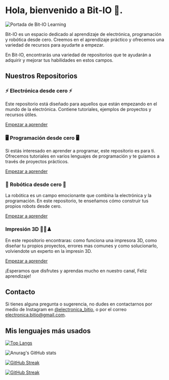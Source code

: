 
# Hola, bienvenido a Bit-IO 👋.

![Portada de Bit-IO Learning](/img/BitIO.jpg)

Bit-IO es un espacio dedicado al aprendizaje de electrónica, programación y robótica desde cero. Creemos en el aprendizaje práctico y ofrecemos una variedad de recursos para ayudarte a empezar. 

En Bit-IO, encontrarás una variedad de repositorios que te ayudarán a adquirir y mejorar tus habilidades en estos campos.


## Nuestros Repositorios


### ⚡ Electrónica desde cero ⚡

Este repositorio está diseñado para aquellos que están empezando en el mundo de la electrónica. Contiene tutoriales, ejemplos de proyectos y recursos útiles.

<a href="https://github.com/Bit-IO/Aprende_electronica_desde_0" >Empezar a aprender</a>

### 🖥️ Programación desde cero 🖥️

Si estás interesado en aprender a programar, este repositorio es para ti. Ofrecemos tutoriales en varios lenguajes de programación y te guiamos a través de proyectos prácticos.

<a href="https://github.com/Bit-IO/Aprende_programacion_desde_0" >Empezar a aprender</a>

### 🤖 Robótica desde cero 🤖

La robótica es un campo emocionante que combina la electrónica y la programación. En este repositorio, te enseñamos cómo construir tus propios robots desde cero.

<a href="https://github.com/Bit-IO/Aprende_robotica_desde_0" >Empezar a aprender</a>

### Impresión 3D 🎲🧩♟ 

En este repositorio encontraras: como funciona una impresora 3D, como diseñar tu propios proyectos, errores mas comunes y como solucionarlo, volviendote un experto en la impresin 3D.

<a href="https://github.com/Bit/Impresoras_3D_desde_0" >Empezar a aprender</a>

¡Esperamos que disfrutes y aprendas mucho en nuestro canal, Feliz aprendizaje!

## Contacto

Si tienes alguna pregunta o sugerencia, no dudes en contactarnos por medio de Instagram en <a href="https://www.instagram.com/electronica_bitio/" >@electronica_bitio</a>, o por el correo electronica.bitio@gmail.com.


## Mis lenguajes más usados
[![Top Langs](https://github-readme-stats.vercel.app/api/top-langs/?username=Bit-IO&layout=compact&hide_border=true&locale=es&theme=transparent)](https://github.com/anuraghazra/github-readme-stats)

![Anurag's GitHub stats](https://github-readme-stats.vercel.app/api?username=Bit-IO&theme=transparent&hide_border=true&locale=es&show_icons=true)

[![GitHub Streak](https://streak-stats.demolab.com/?user=Bit-IO)](https://git.io/streak-stats)

<a href="https://git.io/streak-stats"><img src="https://streak-stats.demolab.com?user=Bit-IO&theme=transparent&hide_border=true&locale=es&date_format=j%20M%5B%20Y%5D" alt="GitHub Streak" /></a>